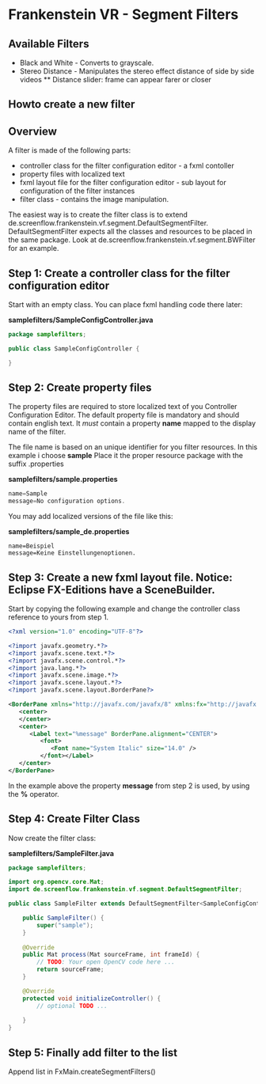 # Frankenstein VR - Segment Filters

## Available Filters

* Black and White - Converts to grayscale.
* Stereo Distance - Manipulates the stereo effect distance of side by side videos
** Distance slider: frame can appear farer or closer

## Howto create a new filter

## Overview
A filter is made of the following parts:
* controller class for the filter configuration editor - a fxml contoller
* property files with localized text
* fxml layout file for the filter configuration editor - sub layout for configuration of the filter instances
* filter class - contains the image manipulation.

The easiest way is to create the filter class is to extend de.screenflow.frankenstein.vf.segment.DefaultSegmentFilter.
DefaultSegmentFilter expects all the classes and resources to be placed in the same package.
Look at de.screenflow.frankenstein.vf.segment.BWFilter for an example. 

## Step 1: Create a controller class for the filter configuration editor

Start with an empty class. You can place fxml handling code there later:

__samplefilters/SampleConfigController.java__
```java
package samplefilters;

public class SampleConfigController {

}
```


## Step 2: Create property files

The property files are required to store localized text of you Controller Configuration Editor.
The default property file is mandatory and should contain english text. It *must* contain a property 
__name__ mapped to the display name of the filter.

The file name is based on an unique identifier for you filter resources.
In this example i choose __sample__
Place it the proper resource package with the suffix .properties


__samplefilters/sample.properties__
```java
name=Sample
message=No configuration options.
```

You may add localized versions of the file like this:

__samplefilters/sample_de.properties__
```
name=Beispiel
message=Keine Einstellungenoptionen.
```


## Step 3: Create a new fxml layout file. Notice: Eclipse FX-Editions have a SceneBuilder.

Start by copying the following example and change the controller class reference to yours from step 1.

```xml
<?xml version="1.0" encoding="UTF-8"?>

<?import javafx.geometry.*?>
<?import javafx.scene.text.*?>
<?import javafx.scene.control.*?>
<?import java.lang.*?>
<?import javafx.scene.image.*?>
<?import javafx.scene.layout.*?>
<?import javafx.scene.layout.BorderPane?>

<BorderPane xmlns="http://javafx.com/javafx/8" xmlns:fx="http://javafx.com/fxml/1" fx:controller="samplefilters.SampleConfigController">
   <center>
   </center>
   <center>
      <Label text="%message" BorderPane.alignment="CENTER">
         <font>
            <Font name="System Italic" size="14.0" />
         </font></Label>
   </center>
</BorderPane>
```

In the example above the property __message__ from step 2 is used, by using the __%__ operator.


## Step 4: Create Filter Class

Now create the filter class:

__samplefilters/SampleFilter.java__
```java
package samplefilters;

import org.opencv.core.Mat;
import de.screenflow.frankenstein.vf.segment.DefaultSegmentFilter;

public class SampleFilter extends DefaultSegmentFilter<SampleConfigController> {

	public SampleFilter() {
		super("sample");
	}
	
	@Override
	public Mat process(Mat sourceFrame, int frameId) {
		// TODO: Your open OpenCV code here ...
		return sourceFrame;
	}

	@Override
	protected void initializeController() {
		// optional TODO ...
		
	}
}
```


## Step 5: Finally add filter to the list

Append list in FxMain.createSegmentFilters()


